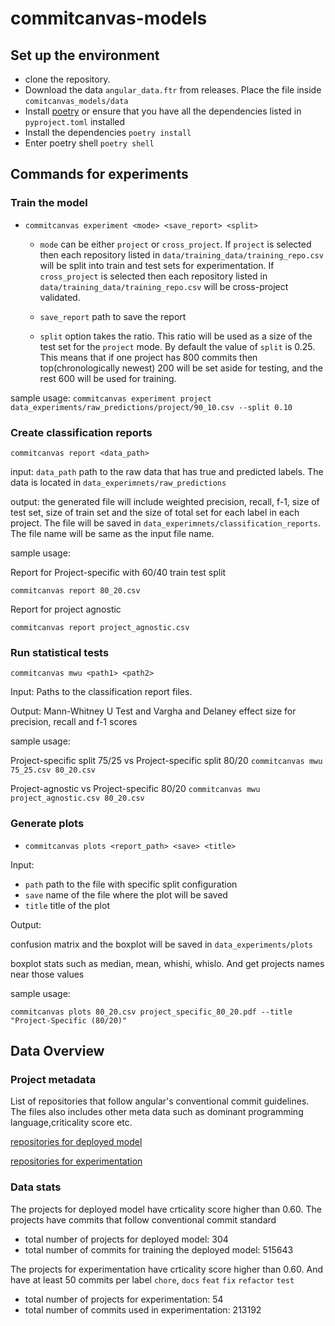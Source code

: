 # commitcanvas-models

## Set up the environment

- clone the repository.
- Download the data `angular_data.ftr` from releases. Place the file inside `comitcanvas_models/data`
- Install [poetry](https://python-poetry.org/) or ensure that you have all the dependencies listed in `pyproject.toml` installed
- Install the dependencies `poetry install`
- Enter poetry shell `poetry shell`

## Commands for experiments

### Train the model

- `commitcanvas experiment <mode> <save_report> <split>`

   - `mode` can be either `project` or `cross_project`. If `project` is selected then each repository listed in `data/training_data/training_repo.csv` will be split into train and test sets for experimentation. If `cross_project` is selected then each repository listed in `data/training_data/training_repo.csv` will be cross-project validated.

   - `save_report` path to save the report

   - `split` option takes the ratio. This ratio will be used as a size of the test set for the `project` mode. By default the value of `split` is 0.25. This means that if one project has 800 commits then top(chronologically newest) 200 will be set aside for testing, and the rest 600 will be used for training.

sample usage: `commitcanvas experiment project data_experiments/raw_predictions/project/90_10.csv --split 0.10`

### Create classification reports

`commitcanvas report <data_path>`

input: `data_path` path to the raw data that has true and predicted labels. The data is located in `data_experimnets/raw_predictions`

output: the generated file will include weighted precision, recall, f-1, size of test set, size of train set and the size of total set for each label in each project. The file will be saved in `data_experimnets/classification_reports`. The file name will be same as the input file name.

sample usage:

Report for Project-specific with 60/40 train test split

`commitcanvas report 80_20.csv`

Report for project agnostic

`commitcanvas report project_agnostic.csv`


### Run statistical tests

`commitcanvas mwu <path1> <path2>`

Input: Paths to the classification report files.

Output: Mann-Whitney U Test and Vargha and Delaney effect size for precision, recall and f-1 scores

sample usage:

Project-specific split 75/25 vs Project-specific split 80/20
`commitcanvas mwu 75_25.csv 80_20.csv`

Project-agnostic vs Project-specific 80/20
`commitcanvas mwu project_agnostic.csv 80_20.csv`

### Generate plots

- `commitcanvas plots <report_path> <save> <title>`

Input:

  - `path` path to the file with specific split configuration
  - `save` name of the file where the plot will be saved
  - `title` title of the plot

Output:

confusion matrix and the boxplot will be saved in `data_experiments/plots`

boxplot stats such as median, mean, whishi, whislo. And get projects names near those values

sample usage:

`commitcanvas plots 80_20.csv project_specific_80_20.pdf --title "Project-Specific (80/20)"`


## Data Overview

### Project metadata

List of repositories that follow angular's conventional commit guidelines.
The files also includes other meta data such as dominant programming language,criticality score etc.

[repositories for deployed model](data_experiemnts/projects_metadata/angualr_repos.csv)

[repositories for experimentation](data_experiemnts/projects_metadata/training_repos.csv)

### Data stats

The projects for deployed model have crticality score higher than 0.60. The projects have commits that follow conventional commit standard
- total number of projects for deployed model: 304
- total number of commits for training the deployed model: 515643

The projects for experimentation have crticality score higher than 0.60. And have at least 50 commits per label `chore`, `docs` `feat` `fix` `refactor` `test`
- total number of projects for experimentation: 54
- total number of commits used in experimentation: 213192